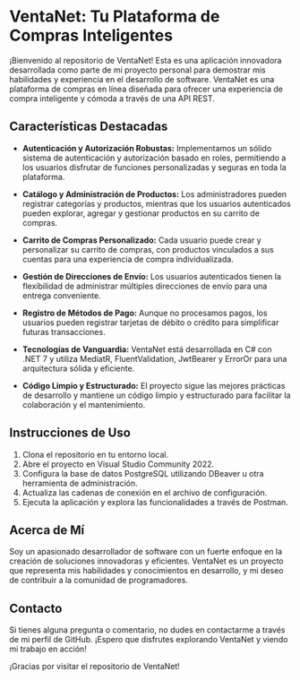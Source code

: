 # VentaNet: Tu Plataforma de Compras Inteligentes

¡Bienvenido al repositorio de VentaNet! Esta es una aplicación innovadora desarrollada como parte de mi proyecto personal para demostrar mis habilidades y experiencia en el desarrollo de software. VentaNet es una plataforma de compras en línea diseñada para ofrecer una experiencia de compra inteligente y cómoda a través de una API REST.

## Características Destacadas

- **Autenticación y Autorización Robustas:** Implementamos un sólido sistema de autenticación y autorización basado en roles, permitiendo a los usuarios disfrutar de funciones personalizadas y seguras en toda la plataforma.

- **Catálogo y Administración de Productos:** Los administradores pueden registrar categorías y productos, mientras que los usuarios autenticados pueden explorar, agregar y gestionar productos en su carrito de compras.

- **Carrito de Compras Personalizado:** Cada usuario puede crear y personalizar su carrito de compras, con productos vinculados a sus cuentas para una experiencia de compra individualizada.

- **Gestión de Direcciones de Envío:** Los usuarios autenticados tienen la flexibilidad de administrar múltiples direcciones de envío para una entrega conveniente.

- **Registro de Métodos de Pago:** Aunque no procesamos pagos, los usuarios pueden registrar tarjetas de débito o crédito para simplificar futuras transacciones.

- **Tecnologías de Vanguardia:** VentaNet está desarrollada en C# con .NET 7 y utiliza MediatR, FluentValidation, JwtBearer y ErrorOr para una arquitectura sólida y eficiente.

- **Código Limpio y Estructurado:** El proyecto sigue las mejores prácticas de desarrollo y mantiene un código limpio y estructurado para facilitar la colaboración y el mantenimiento.

## Instrucciones de Uso

1. Clona el repositorio en tu entorno local.
2. Abre el proyecto en Visual Studio Community 2022.
3. Configura la base de datos PostgreSQL utilizando DBeaver u otra herramienta de administración.
4. Actualiza las cadenas de conexión en el archivo de configuración.
5. Ejecuta la aplicación y explora las funcionalidades a través de Postman.

## Acerca de Mí

Soy un apasionado desarrollador de software con un fuerte enfoque en la creación de soluciones innovadoras y eficientes. VentaNet es un proyecto que representa mis habilidades y conocimientos en desarrollo, y mi deseo de contribuir a la comunidad de programadores.

## Contacto

Si tienes alguna pregunta o comentario, no dudes en contactarme a través de mi perfil de GitHub. ¡Espero que disfrutes explorando VentaNet y viendo mi trabajo en acción!

¡Gracias por visitar el repositorio de VentaNet!
